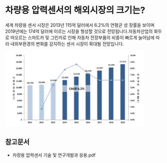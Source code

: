 # 차량용 압력센서의 해외시장의 크기는?
세계 차량용 센서 시장은 2013년 115억 달러에서 6.2%의 연평균 성
장률을 보이며 2019년에는 174억 달러에 이르는 시장을 형성할 것으로 
전망됩니다.자동차산업의 화두로 떠오르는 스마트카 및 그린카로 인해 
자동차 전장부품의 비중이 빠르게 늘어남에 따라 내외부환경의 변화를 
감지하는 센서 시장이 확대될 전망입니다.

![ ](./images/차량용_압력센서_Q12_1_1.PNG)

## 참고문서
- 차량용 압력센서 기술 및 연구개발과 응용.pdf